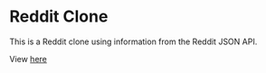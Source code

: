 # Reddit Clone

This is a Reddit clone using information from the Reddit JSON API.

View [here](https://a-reddit-clone.herokuapp.com/)
